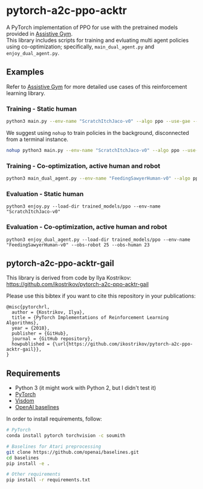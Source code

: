 # pytorch-a2c-ppo-acktr

A PyTorch implementation of PPO for use with the pretrained models provided in [Assistive Gym](https://github.com/Healthcare-Robotics/assistive-gym).  
This library includes scripts for training and evluating multi agent policies using co-optimization; specifically, `main_dual_agent.py` and `enjoy_dual_agent.py`.

## Examples
Refer to [Assistive Gym](https://github.com/Healthcare-Robotics/assistive-gym) for more detailed use cases of this reinforcement learning library.

### Training - Static human
```bash
python3 main.py --env-name "ScratchItchJaco-v0" --algo ppo --use-gae --log-interval 1 --num-steps 200 --num-processes 8 --lr 3e-4 --entropy-coef 0 --value-loss-coef 0.5 --ppo-epoch 10 --num-mini-batch 32 --gamma 0.99 --tau 0.95 --num-env-steps 10000000 --use-linear-lr-decay --save-interval 10 --save-dir ./trained_models/
```
We suggest using `nohup` to train policies in the background, disconnected from a terminal instance.
```bash
nohup python3 main.py --env-name "ScratchItchJaco-v0" --algo ppo --use-gae --log-interval 1 --num-steps 200 --num-processes 8 --lr 3e-4 --entropy-coef 0 --value-loss-coef 0.5 --ppo-epoch 10 --num-mini-batch 32 --gamma 0.99 --tau 0.95 --num-env-steps 10000000 --use-linear-lr-decay --save-interval 10 --save-dir ./trained_models/ > nohup.out &
```
### Training - Co-optimization, active human and robot
```bash
python3 main_dual_agent.py --env-name "FeedingSawyerHuman-v0" --algo ppo --use-gae --log-interval 1 --num-steps 200 --num-processes 8 --lr 3e-4 --entropy-coef 0 --value-loss-coef 0.5 --ppo-epoch 10 --num-mini-batch 32 --gamma 0.99 --tau 0.95 --num-env-steps 10000000 --use-linear-lr-decay --save-interval 10 --save-dir ./trained_models/ --action-robot 7 --action-human 4 --obs-robot 25 --obs-human 23
```
### Evaluation - Static human
```
python3 enjoy.py --load-dir trained_models/ppo --env-name "ScratchItchJaco-v0"
```
### Evaluation - Co-optimization, active human and robot
```
python3 enjoy_dual_agent.py --load-dir trained_models/ppo --env-name "FeedingSawyerHuman-v0" --obs-robot 25 --obs-human 23
```

## pytorch-a2c-ppo-acktr-gail
This library is derived from code by Ilya Kostrikov: https://github.com/ikostrikov/pytorch-a2c-ppo-acktr-gail

Please use this bibtex if you want to cite this repository in your publications:

    @misc{pytorchrl,
      author = {Kostrikov, Ilya},
      title = {PyTorch Implementations of Reinforcement Learning Algorithms},
      year = {2018},
      publisher = {GitHub},
      journal = {GitHub repository},
      howpublished = {\url{https://github.com/ikostrikov/pytorch-a2c-ppo-acktr-gail}},
    }

## Requirements

* Python 3 (it might work with Python 2, but I didn't test it)
* [PyTorch](http://pytorch.org/)
* [Visdom](https://github.com/facebookresearch/visdom)
* [OpenAI baselines](https://github.com/openai/baselines)

In order to install requirements, follow:

```bash
# PyTorch
conda install pytorch torchvision -c soumith

# Baselines for Atari preprocessing
git clone https://github.com/openai/baselines.git
cd baselines
pip install -e .

# Other requirements
pip install -r requirements.txt
```
